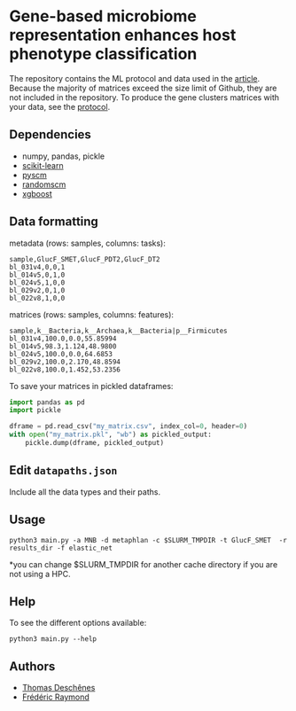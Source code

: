 # Gene-based microbiome representation enhances host phenotype classification
The repository contains the ML protocol and data used in the [article](https://journals.asm.org/doi/10.1128/msystems.00531-23). Because the majority of matrices exceed the size limit of Github, they are not included in the repository. To produce the gene clusters matrices with your data, see the [protocol](/doc/geneclusters.md).


## Dependencies
* numpy, pandas, pickle
* [scikit-learn](https://scikit-learn.org/stable/)
* [pyscm](https://github.com/aldro61/pyscm)
* [randomscm](https://github.com/thibgo/randomscm)
* [xgboost](https://pypi.org/project/xgboost/)

## Data formatting
metadata (rows: samples, columns: tasks):
```
sample,GlucF_SMET,GlucF_PDT2,GlucF_DT2
bl_031v4,0,0,1
bl_014v5,0,1,0
bl_024v5,1,0,0
bl_029v2,0,1,0
bl_022v8,1,0,0
```
matrices (rows: samples, columns: features):
```
sample,k__Bacteria,k__Archaea,k__Bacteria|p__Firmicutes
bl_031v4,100.0,0.0,55.85994
bl_014v5,98.3,1.124,48.9800
bl_024v5,100.0,0.0,64.6853
bl_029v2,100.0,2.170,48.8594
bl_022v8,100.0,1.452,53.2356
```
To save your matrices in pickled dataframes:
```python
import pandas as pd
import pickle

dframe = pd.read_csv("my_matrix.csv", index_col=0, header=0)
with open("my_matrix.pkl", "wb") as pickled_output:
    pickle.dump(dframe, pickled_output)
```

## Edit `datapaths.json`
Include all the data types and their paths.

## Usage
```
python3 main.py -a MNB -d metaphlan -c $SLURM_TMPDIR -t GlucF_SMET  -r results_dir -f elastic_net
```
*you can change $SLURM_TMPDIR for another cache directory if you are not using a HPC.

## Help
To see the different options available:
```
python3 main.py --help
```
## Authors
* [Thomas Deschênes](https://github.com/dsamoht)
* [Frédéric Raymond](https://github.com/fredericraymond)
